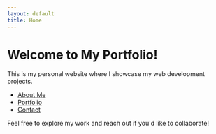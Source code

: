 ```yaml
---
layout: default
title: Home
---
```


# Welcome to My Portfolio!

This is my personal website where I showcase my web development projects.

- [About Me](/_pages/about)
- [Portfolio](/_pages/project.md)
- [Contact](/_pages/contact.md)

Feel free to explore my work and reach out if you'd like to collaborate!
